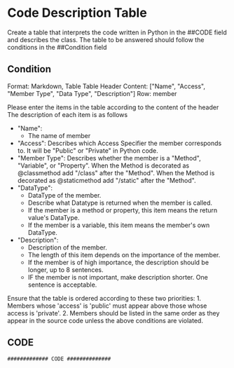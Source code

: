 # Code Description Table

Create a table that interprets the code written in Python in the ##CODE field and describes the class.
The table to be answered should follow the conditions in the ##Condition field

## Condition
Format: Markdown, Table
Table Header Content: ["Name", "Access", "Member Type", "Data Type", "Description"]
Row: member

Please enter the items in the table according to the content of the header
The description of each item is as follows

* "Name":
  * The name of member
* "Access":
  Describes which Access Specifier the member corresponds to. It will be "Public" or "Private" in Python code.
* "Member Type":
	Describes whether the member is a "Method", "Variable", or "Property".
	When the Method is decorated as @classmethod add "/class" after the "Method".
	When the Method is decorated as @staticmethod add "/static" after the "Method".
* "DataType":
  * DataType of the member.
  * Describe what Datatype is returned when the member is called.
  * If the member is a method or property, this item means the return value's DataType.
  * If the member is a variable, this item means the member's own DataType.
* "Description":
  * Description of the member.
  * The length of this item depends on the importance of the member.
  * If the member is of high importance, the description should be longer, up to 8 sentences.
  * IF the member is not important, make description shorter. One sentence is acceptable.

Ensure that the table is ordered according to these two priorities:
	1. Members whose 'access' is 'public' must appear above those whose access is 'private'.
	2. Members should be listed in the same order as they appear in the source code unless the above conditions are violated.


## CODE

```
############# CODE ##############
```
